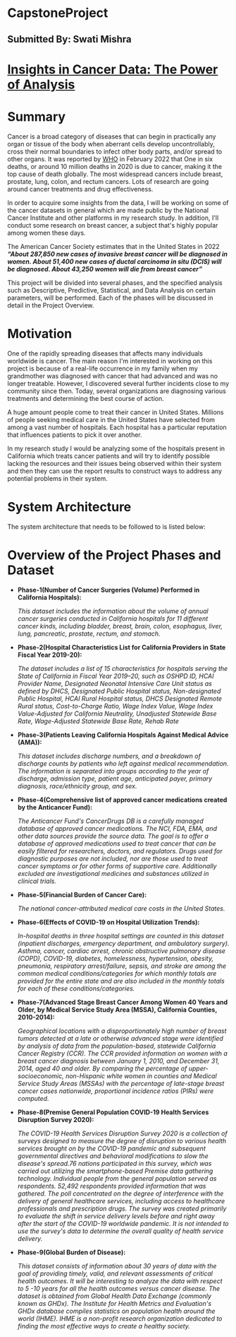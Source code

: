 # CapstoneProject
## Submitted By: Swati Mishra

# <ins>Insights in Cancer Data: The Power of Analysis </ins>

# Summary

Cancer is a broad category of diseases that can begin in practically any organ or tissue of the body when aberrant cells develop uncontrollably, cross their normal boundaries to infect other body parts, and/or spread to other organs. It was reported by [WHO](https://www.who.int/news-room/fact-sheets/detail/cancer) in February 2022 that One in six deaths, or around 10 million deaths in 2020 is due to cancer, making it the top cause of death globally. The most widespread cancers include breast, prostate, lung, colon, and rectum cancers. Lots of research are going around cancer treatments and drug effectiveness.

In order to acquire some insights from the data, I will be working on some of the cancer datasets in general which are made public by the National Cancer Institute and other platforms in my research study. 	In addition, I'll conduct some research on breast cancer, a subject that's highly popular among women these days. 

The American Cancer Society estimates that in the United States in 2022 ***“About 287,850 new cases of invasive breast cancer will be diagnosed in women. About 51,400 new cases of ductal carcinoma in situ (DCIS) will be diagnosed. About 43,250 women will die from breast cancer”***

This project will be divided into several phases, and the specified analysis such as Descriptive, Predictive, Statistical, and Data Analysis on certain parameters, will be performed. Each of the phases will be discussed in detail in the Project Overview.

# Motivation

One of the rapidly spreading diseases that affects many individuals worldwide is cancer. The main reason I'm interested in working on this project is because of a real-life occurrence in my family when my grandmother was diagnosed with cancer that had advanced and was no longer treatable. However, I discovered several further incidents close to my community since then. Today, several organizations are diagnosing various treatments and determining the best course of action.

A huge amount people come to treat their cancer in United States. Millions of people seeking medical care in the United States have selected from among a vast number of hospitals. Each hospital has a particular reputation that influences patients to pick it over another.

In my research study I would be analyzing some of the hospitals present in California which treats cancer patients and will try to identify possible lacking the resources and their issues being observed within their system and then they can use the report results to construct ways to address any potential problems in their system.

# System Architecture
The system architecture that needs to be followed to is listed below:


# Overview of the Project Phases and Dataset

* **Phase-1(Number of Cancer Surgeries (Volume) Performed in California Hospitals):**

     *This dataset includes the information about the volume of annual cancer surgeries conducted in California hospitals for 11 different cancer kinds, including bladder, breast, brain, colon, esophagus, liver, lung, pancreatic, prostate, rectum, and stomach.*
 
 * **Phase-2(Hospital Characteristics List for California Providers in State Fiscal Year 2019-20):**
 
     *The dataset includes a list of 15 characteristics for hospitals serving the State of California in Fiscal Year 2019–20, such as OSHPD ID, HCAI Provider Name, Designated Neonatal Intensive Care Unit status as defined by DHCS, Designated Public Hospital status, Non-designated Public Hospital, HCAI Rural Hospital status, DHCS Designated Remote Rural status, Cost-to-Charge Ratio, Wage Index Value, Wage Index Value-Adjusted for California Neutrality, Unadjusted Statewide Base Rate, Wage-Adjusted Statewide Base Rate, Rehab Rate*
     
 * **Phase-3(Patients Leaving California Hospitals Against Medical Advice (AMA)):**
 
     *This dataset includes discharge numbers, and a breakdown of discharge counts by patients who left against medical recommendation. The information is separated into groups according to the year of discharge, admission type, patient age, anticipated payer, primary diagnosis, race/ethnicity group, and sex.*
 
  * **Phase-4(Comprehensive list of approved cancer medications created by the Anticancer Fund):**
 
     *The Anticancer Fund's CancerDrugs DB is a carefully managed database of approved cancer medications. The NCI, FDA, EMA, and other data sources provide the source data. The goal is to offer a database of approved medications used to treat cancer that can be easily filtered for researchers, doctors, and regulators. Drugs used for diagnostic purposes are not included, nor are those used to treat cancer symptoms or for other forms of supportive care. Additionally excluded are investigational medicines and substances utilized in clinical trials.*
     
 * **Phase-5(Financial Burden of Cancer Care):**
 
     *The national cancer-attributed medical care costs in the United States.*
     
 * **Phase-6(Effects of COVID-19 on Hospital Utilization Trends):**
 
     *In-hospital deaths in three hospital settings are counted in this dataset (inpatient discharges, emergency department, and ambulatory surgery). Asthma, cancer, cardiac arrest, chronic obstructive pulmonary disease (COPD), COVID-19, diabetes, homelessness, hypertension, obesity, pneumonia, respiratory arrest/failure, sepsis, and stroke are among the common medical conditions/categories for which monthly totals are provided for the entire state and are also included in the monthly totals for each of these conditions/categories.*
   
 * **Phase-7(Advanced Stage Breast Cancer Among Women 40 Years and Older, by Medical Service Study Area (MSSA), California Counties, 2010-2014):**
 
     *Geographical locations with a disproportionately high number of breast tumors detected at a late or otherwise advanced stage were identified by analysis of data from the population-based, statewide California Cancer Registry (CCR). The CCR provided information on women with a breast cancer diagnosis between January 1, 2010, and December 31, 2014, aged 40 and older. By comparing the percentage of upper-socioeconomic, non-Hispanic white women in counties and Medical Service Study Areas (MSSAs) with the percentage of late-stage breast cancer cases nationwide, proportional incidence ratios (PIRs) were computed.*
     
 * **Phase-8(Premise General Population COVID-19 Health Services Disruption Survey 2020):**
 
     *The COVID-19 Health Services Disruption Survey 2020 is a collection of surveys designed to measure the degree of disruption to various health services brought on by the COVID-19 pandemic and subsequent governmental directives and behavioral modifications to slow the disease's spread.76 nations participated in this survey, which was carried out utilizing the smartphone-based Premise data gathering technology. Individual people from the general population served as respondents. 52,492 respondents provided information that was gathered. The poll concentrated on the degree of interference with the delivery of general healthcare services, including access to healthcare professionals and prescription drugs. The survey was created primarily to evaluate the shift in service delivery levels before and right away after the start of the COVID-19 worldwide pandemic. It is not intended to use the survey's data to determine the overall quality of health service delivery.*
     
 * **Phase-9(Global Burden of Disease):**
 
     *This dataset consists of information about 30 years of data with the goal of providing timely, valid, and relevant assessments of critical health outcomes. It will be interesting to analyze the data with respect to 5 -10 years for all the health outcomes versus cancer disease. The dataset is obtained from Global Health Data Exchange (commonly known as GHDx). The Institute for Health Metrics and Evaluation's GHDx database compiles statistics on population health around the world (IHME). IHME is a non-profit research organization dedicated to finding the most effective ways to create a healthy society.*
     
